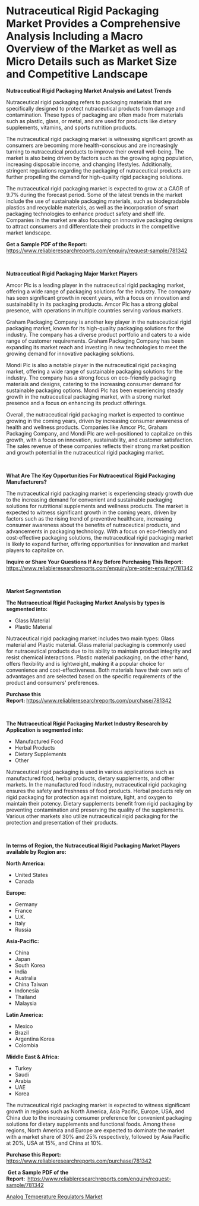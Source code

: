 <p><h1>Nutraceutical Rigid Packaging Market Provides a Comprehensive Analysis Including a Macro Overview of the Market as well as Micro Details such as Market Size and Competitive Landscape</h1></p><p><strong>Nutraceutical Rigid Packaging Market Analysis and Latest Trends</strong></p>
<p><p>Nutraceutical rigid packaging refers to packaging materials that are specifically designed to protect nutraceutical products from damage and contamination. These types of packaging are often made from materials such as plastic, glass, or metal, and are used for products like dietary supplements, vitamins, and sports nutrition products.</p><p>The nutraceutical rigid packaging market is witnessing significant growth as consumers are becoming more health-conscious and are increasingly turning to nutraceutical products to improve their overall well-being. The market is also being driven by factors such as the growing aging population, increasing disposable income, and changing lifestyles. Additionally, stringent regulations regarding the packaging of nutraceutical products are further propelling the demand for high-quality rigid packaging solutions.</p><p>The nutraceutical rigid packaging market is expected to grow at a CAGR of 9.7% during the forecast period. Some of the latest trends in the market include the use of sustainable packaging materials, such as biodegradable plastics and recyclable materials, as well as the incorporation of smart packaging technologies to enhance product safety and shelf life. Companies in the market are also focusing on innovative packaging designs to attract consumers and differentiate their products in the competitive market landscape.</p></p>
<p><strong>Get a Sample PDF of the Report:&nbsp;</strong> <a href="https://www.reliableresearchreports.com/enquiry/request-sample/781342">https://www.reliableresearchreports.com/enquiry/request-sample/781342</a></p>
<p>&nbsp;</p>
<p><strong>Nutraceutical Rigid Packaging Major Market Players</strong></p>
<p><p>Amcor Plc is a leading player in the nutraceutical rigid packaging market, offering a wide range of packaging solutions for the industry. The company has seen significant growth in recent years, with a focus on innovation and sustainability in its packaging products. Amcor Plc has a strong global presence, with operations in multiple countries serving various markets.</p><p>Graham Packaging Company is another key player in the nutraceutical rigid packaging market, known for its high-quality packaging solutions for the industry. The company has a diverse product portfolio and caters to a wide range of customer requirements. Graham Packaging Company has been expanding its market reach and investing in new technologies to meet the growing demand for innovative packaging solutions.</p><p>Mondi Plc is also a notable player in the nutraceutical rigid packaging market, offering a wide range of sustainable packaging solutions for the industry. The company has a strong focus on eco-friendly packaging materials and designs, catering to the increasing consumer demand for sustainable packaging options. Mondi Plc has been experiencing steady growth in the nutraceutical packaging market, with a strong market presence and a focus on enhancing its product offerings.</p><p>Overall, the nutraceutical rigid packaging market is expected to continue growing in the coming years, driven by increasing consumer awareness of health and wellness products. Companies like Amcor Plc, Graham Packaging Company, and Mondi Plc are well-positioned to capitalize on this growth, with a focus on innovation, sustainability, and customer satisfaction. The sales revenue of these companies reflects their strong market position and growth potential in the nutraceutical rigid packaging market.</p></p>
<p>&nbsp;</p>
<p><strong>What Are The Key Opportunities For Nutraceutical Rigid Packaging Manufacturers?</strong></p>
<p><p>The nutraceutical rigid packaging market is experiencing steady growth due to the increasing demand for convenient and sustainable packaging solutions for nutritional supplements and wellness products. The market is expected to witness significant growth in the coming years, driven by factors such as the rising trend of preventive healthcare, increasing consumer awareness about the benefits of nutraceutical products, and advancements in packaging technology. With a focus on eco-friendly and cost-effective packaging solutions, the nutraceutical rigid packaging market is likely to expand further, offering opportunities for innovation and market players to capitalize on.</p></p>
<p><strong>Inquire or Share Your Questions If Any Before Purchasing This Report:</strong> <a href="https://www.reliableresearchreports.com/enquiry/pre-order-enquiry/781342">https://www.reliableresearchreports.com/enquiry/pre-order-enquiry/781342</a></p>
<p>&nbsp;</p>
<p><strong>Market Segmentation</strong></p>
<p><strong>The Nutraceutical Rigid Packaging Market Analysis by types is segmented into:</strong></p>
<p><ul><li>Glass Material</li><li>Plastic Material</li></ul></p>
<p><p>Nutraceutical rigid packaging market includes two main types: Glass material and Plastic material. Glass material packaging is commonly used for nutraceutical products due to its ability to maintain product integrity and resist chemical interactions. Plastic material packaging, on the other hand, offers flexibility and is lightweight, making it a popular choice for convenience and cost-effectiveness. Both materials have their own sets of advantages and are selected based on the specific requirements of the product and consumers' preferences.</p></p>
<p><strong>Purchase this Report:&nbsp;</strong><a href="https://www.reliableresearchreports.com/purchase/781342">https://www.reliableresearchreports.com/purchase/781342</a></p>
<p>&nbsp;</p>
<p><strong>The Nutraceutical Rigid Packaging Market Industry Research by Application is segmented into:</strong></p>
<p><ul><li>Manufactured Food</li><li>Herbal Products</li><li>Dietary Supplements</li><li>Other</li></ul></p>
<p><p>Nutraceutical rigid packaging is used in various applications such as manufactured food, herbal products, dietary supplements, and other markets. In the manufactured food industry, nutraceutical rigid packaging ensures the safety and freshness of food products. Herbal products rely on rigid packaging for protection against moisture, light, and oxygen to maintain their potency. Dietary supplements benefit from rigid packaging by preventing contamination and preserving the quality of the supplements. Various other markets also utilize nutraceutical rigid packaging for the protection and presentation of their products.</p></p>
<p>&nbsp;</p>
<p><strong>In terms of Region, the Nutraceutical Rigid Packaging Market Players available by Region are:</strong></p>
<p>
    <p> <strong> North America: </strong>
        <ul>
            <li>United States</li>
            <li>Canada</li>
        </ul>
        </p> 
    <p> <strong> Europe: </strong>
        <ul>
            <li>Germany</li>
            <li>France</li>
            <li>U.K.</li>
            <li>Italy</li>
            <li>Russia</li>
        </ul>
        </p> 
    <p> <strong> Asia-Pacific: </strong>
        <ul>
            <li>China</li>
            <li>Japan</li>
            <li>South Korea</li>
            <li>India</li>
            <li>Australia</li>
            <li>China Taiwan</li>
            <li>Indonesia</li>
            <li>Thailand</li>
            <li>Malaysia</li>
        </ul>
        </p> 
    <p> <strong> Latin America: </strong>
        <ul>
            <li>Mexico</li>
            <li>Brazil</li>
            <li>Argentina Korea</li>
            <li>Colombia</li>
        </ul>
        </p> 
    <p> <strong> Middle East & Africa: </strong>
        <ul>
            <li>Turkey</li>
            <li>Saudi</li>
            <li>Arabia</li>
            <li>UAE</li>
            <li>Korea</li>
        </ul>
    </p>
    </p>
<p><p>The nutraceutical rigid packaging market is expected to witness significant growth in regions such as North America, Asia Pacific, Europe, USA, and China due to the increasing consumer preference for convenient packaging solutions for dietary supplements and functional foods. Among these regions, North America and Europe are expected to dominate the market with a market share of 30% and 25% respectively, followed by Asia Pacific at 20%, USA at 15%, and China at 10%.</p></p>
<p><strong>Purchase this Report: </strong><a href="https://www.reliableresearchreports.com/purchase/781342">https://www.reliableresearchreports.com/purchase/781342</a></p>
<p>&nbsp;<strong>Get a Sample PDF of the Report:&nbsp;&nbsp;</strong><a href="https://www.reliableresearchreports.com/enquiry/request-sample/781342">https://www.reliableresearchreports.com/enquiry/request-sample/781342</a></p>
<p><strong></strong></p>
<p><p><a href="https://github.com/Sinjinluong3e0awx2m195k76/Market-Research-Report-List-1/blob/main/analog-temperature-regulators-market.md">Analog Temperature Regulators Market</a></p></p>